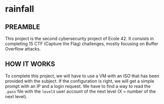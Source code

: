 # rainfall

<h2>PREAMBLE</h2>

This project is the second cybersecurity project of Ecole 42. It consists in completing 15 CTF (Capture the Flag) challenges, mostly focusing on Buffer Overflow attacks. 

<h2>HOW IT WORKS</h2>

To complete this project, we will have to use a VM with an ISO that has been provided with the subject. If the configuration is right, we will get a simple prompt with an IP and a login request.
We have to find a way to read the `.pass` file with the `levelX` user account of the next level (X = number of the next level).
